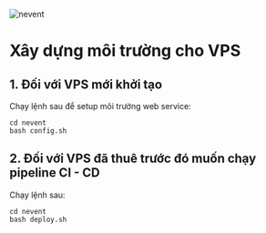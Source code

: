 ![nevent](https://)

# Xây dựng môi trường cho VPS

## 1. Đối với VPS mới khởi tạo

Chạy lệnh sau để setup môi trường web service:

```shell
cd nevent
bash config.sh
```

## 2. Đối với VPS đã thuê trước đó muốn chạy pipeline CI - CD

Chạy lệnh sau:

```shell
cd nevent
bash deploy.sh
```
